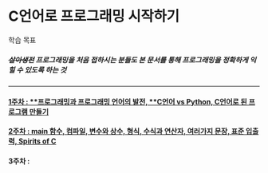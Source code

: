 # C언어로 프로그래밍 시작하기

학습 목표

##### ~~살아생전~~ 프로그래밍을 처음 접하시는 분들도 본 문서를 통해 프로그래밍을 정확하게 익힐 수 있도록 하는 것

##### 

---

#### [1주차 : **프로그래밍과 프로그래밍 언어의 발전, **C언어 vs Python, C언어로 된 프로그램 만들기](/chapter1.md "Chapter 1")

#### [2주차 : main 함수, 컴파일, 변수와 상수, 형식, 수식과 연산자, 여러가지 문장, 표준 입출력, Spirits of C](/chapter2.md)

#### 3주차 : 



